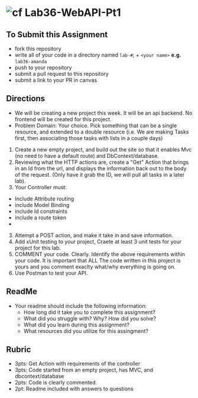 ![cf](http://i.imgur.com/7v5ASc8.png) Lab36-WebAPI-Pt1
=====================================

## To Submit this Assignment
- fork this repository
- write all of your code in a directory named `lab-#`; + `<your name>` **e.g.** `lab36-amanda`
- push to your repository
- submit a pull request to this repository
- submit a link to your PR in canvas

## Directions
- We will be creating a new project this week. It will be an api backend. No frontend will be created for this project.
- Problem Domain: Your choice. Pick something that can be a single resource, and extended to a double resource (i.e. We are making Tasks first, then associating those tasks with lists in a couple days)
1. Create a new empty project, and build out the site so that it enables Mvc (no need to have a default route) and DbContext/database.
2. Reviewing what the HTTP actions are, create a "Get" Action that brings in an Id from the url, and displays the information back out to the body of the request. (Only have it grab the ID, we will pull all tasks in a later lab). 
3. Your Controller must:
  - Include Attribute routing
  - include Model Binding
  - include Id constraints
  - include a route token
  - 
3. Attempt a POST action, and make it take in and save information. 
4. Add xUnit testing to your project, Craete at least 3 unit tests for your project for this lab.  
5. COMMENT your code. Clearly. Identify the above requirements within your code. It is important that ALL The code written in this project is yours and you comment exaclty what/why everything is going on. 
6. Use Postman to test your API.

## ReadMe
- Your readme should include the following information:
	- How long did it take you to complete this assignment?
	- What did you struggle with? Why? How did you solve?
	- What did you learn during this assignment?
    - What resources did you utilize for this assingment?

## Rubric
- 3pts: Get Action with requirements of the controller
- 3pts: Code started from an empty project, has MVC, and dbcontext/database
- 2pts: Code is clearly commented.
- 2pt: Readme included with answers to questions
